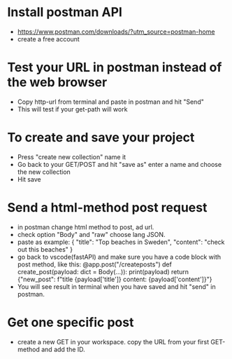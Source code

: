 # Install postman API
- https://www.postman.com/downloads/?utm_source=postman-home
- create a free account

# Test your URL in postman instead of the web browser
- Copy http-url from terminal and paste in postman and hit "Send"
- This will test if your get-path will work

# To create and save your project
- Press "create new collection" name it
- Go back to your GET/POST and hit "save as" enter a name and choose the new collection
- Hit save

# Send a html-method post request
- in postman change html method to post, ad url.
- check option "Body" and "raw" choose lang JSON.
- paste as example:
    {
    "title": "Top beaches in Sweden",
    "content": "check out this beaches"
    }
- go back to vscode(fastAPI) and make sure you have a code block with post method, like this:
    @app.post("/createposts")
    def create_post(payload: dict = Body(...)):
    print(payload)
    return {"new_post": f"title {payload['title']} content: {payload['content']}"}
- You will see result in terminal when you have saved and hit "send" in postman.

# Get one specific post
- create a new GET in your workspace. copy the URL from your first GET-method and add the ID.